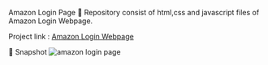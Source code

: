 Amazon Login Page 📄
Repository consist of html,css and javascript files of Amazon Login Webpage.

Project link : [Amazon Login Webpage](https://amazon-login-page-kumarsanjeet1.vercel.app/)

📸 Snapshot 
![amazon login page](https://github.com/Kumarsanjeet1/digital-lync-reactjs-training/assets/89514486/80ef4654-a698-4c35-afe4-9263b8d813be)
